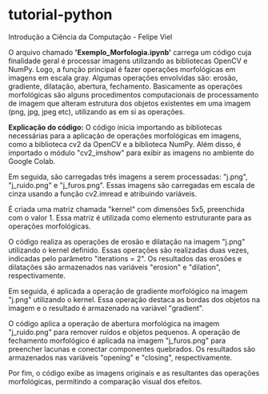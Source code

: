 # tutorial-python
Introdução a Ciência da Computação - Felipe Viel

O arquivo chamado **'Exemplo_Morfologia.ipynb'** carrega um código cuja finalidade geral é processar imagens utilizando as bibliotecas OpenCV e NumPy. Logo, a função principal é fazer operações morfológicas em imagens em escala gray. Algumas operações envolvidas são: erosão, gradiente, dilatação, abertura, fechamento. Basicamente as operações morfológicas são alguns procedimentos computacionais de processamento de imagem que alteram estrutura dos objetos existentes em uma imagem (png, jpg, jpeg etc), utilizando as em si as operações.

**Explicação do código:**
O código inicia importando as bibliotecas necessárias para a aplicação de operações morfológicas em imagens, como a biblioteca cv2 da OpenCV e a biblioteca NumPy. Além disso, é importado o módulo "cv2_imshow" para exibir as imagens no ambiente do Google Colab.

Em seguida, são carregadas três imagens a serem processadas: "j.png", "j_ruido.png" e "j_furos.png". Essas imagens são carregadas em escala de cinza usando a função cv2.imread e atribuindo variáveis.

É criada uma matriz chamada "kernel" com dimensões 5x5, preenchida com o valor 1. Essa matriz é utilizada como elemento estruturante para as operações morfológicas.

O código realiza as operações de erosão e dilatação na imagem "j.png" utilizando o kernel definido. Essas operações são realizadas duas vezes, indicadas pelo parâmetro "iterations = 2". Os resultados das erosões e dilatações são armazenados nas variáveis "erosion" e "dilation", respectivamente.

Em seguida, é aplicada a operação de gradiente morfológico na imagem "j.png" utilizando o kernel. Essa operação destaca as bordas dos objetos na imagem e o resultado é armazenado na variável "gradient".

O código aplica a operação de abertura morfológica na imagem "j_ruido.png" para remover ruídos e objetos pequenos. A operação de fechamento morfológico é aplicada na imagem "j_furos.png" para preencher lacunas e conectar componentes quebrados. Os resultados são armazenados nas variáveis "opening" e "closing", respectivamente.

Por fim, o código exibe as imagens originais e as resultantes das operações morfológicas, permitindo a comparação visual dos efeitos.
